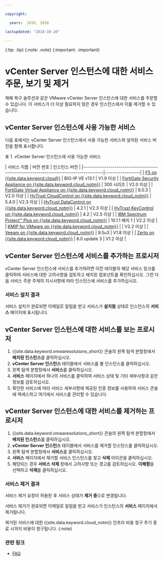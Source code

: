 ```yaml
---

copyright:

  years:  2016, 2018

lastupdated: "2018-10-26"

---
```


{:tip: .tip}
{:note: .note}
{:important: .important}

# vCenter Server 인스턴스에 대한 서비스 주문, 보기 및 제거

재해 복구 솔루션과 같은 VMware vCenter Server 인스턴스에 대한 서비스를 주문할 수 있습니다. 이 서비스가 더 이상 필요하지 않은 경우 인스턴스에서 이를 제거할 수 있습니다.

## vCenter Server 인스턴스에 사용 가능한 서비스

다음 표에서는 vCenter Server 인스턴스에서 사용 가능한 서비스와 설치된 서비스 버전을 함께 표시합니다.

표 1. vCenter Server 인스턴스에 사용 가능한 서비스

| 서비스 이름 | 버전 번호 | 인스턴스 버전 |
|----------------------------------------------------------------------------------------|------------------|
| [F5 on {{site.data.keyword.cloud}}](../services/f5_considerations.html) | BIG-IP VE v13.1 | V1.9 이상 |
| [FortiGate Security Appliance on {{site.data.keyword.cloud_notm}}](../services/fortinetvm_considerations.html) | 300 시리즈 | V2.0 이상 |
| [FortiGate Virtual Appliance on {{site.data.keyword.cloud_notm}}](../services/fortinetvm_considerations.html) | 6.0.3 | V2.0 이상 |
| [HyTrust CloudControl on {{site.data.keyword.cloud_notm}}](../services/htcc_considerations.html) | 5.4.0 | V2.3 이상 |
| [HyTrust DataControl on {{site.data.keyword.cloud_notm}}](../services/htdc_considerations.html)  | 4.2.1 | V2.3 이상 |
| [HyTrust KeyControl on {{site.data.keyword.cloud_notm}}](../services/htkc_considerations.html)              | 4.2 | V2.5 이상 |
| [IBM Spectrum Protect&trade; Plus on {{site.data.keyword.cloud_notm}}](../services/spp_considerations.html) | 10.1.1 패치 1 | V2.2 이상 |
| [KMIP for VMware on {{site.data.keyword.cloud_notm}}](../services/kmip_considerations.html) |   | V2.2 이상 |
| [Veeam on {{site.data.keyword.cloud_notm}}](../services/veeam_considerations.html) | 9.5u3 | V1.8 이상 |
| [Zerto on {{site.data.keyword.cloud_notm}}](../services/addingzertodr.html) | 6.0 update 3 | V1.2 이상 |

## vCenter Server 인스턴스에 서비스를 추가하는 프로시저

vCenter Server 인스턴스에 서비스를 추가하려면 이전 테이블의 해당 서비스 링크를 클릭하여 서비스에 대한 고려사항을 검토하고 배치된 컴포넌트를 확인하십시오. 그런 다음 서비스 주문 주제의 지시사항에 따라 인스턴스에 서비스를 추가하십시오.

### 서비스 설치 결과

서비스 설치가 완료되면 이메일로 알림을 받고 서비스가 **설치됨** 상태로 인스턴스의 **서비스** 페이지에 표시됩니다.

## vCenter Server 인스턴스에 대한 서비스를 보는 프로시저

1. {{site.data.keyword.vmwaresolutions_short}} 콘솔의 왼쪽 탐색 분할창에서 **배치된 인스턴스**를 클릭하십시오.
2. **vCenter Server 인스턴스** 테이블에서 서비스를 볼 인스턴스를 클릭하십시오.
3. 왼쪽 탐색 분할창에서 **서비스**를 클릭하십시오.
4. **서비스** 페이지에서 하나의 서비스를 클릭하여 서비스 상태 및 기타 세부사항과 같은 정보를 검토하십시오.
5. 확인한 서비스에 따라 서비스 세부사항에 제공된 인증 정보를 사용하여 서비스 콘솔에 액세스하고 여기에서 서비스를 관리할 수 있습니다.

## vCenter Server 인스턴스에 대한 서비스를 제거하는 프로시저

1. {{site.data.keyword.vmwaresolutions_short}} 콘솔의 왼쪽 탐색 분할창에서 **배치된 인스턴스**를 클릭하십시오.
2. **vCenter Server 인스턴스** 테이블에서 서비스를 제거할 인스턴스를 클릭하십시오.
3. 왼쪽 탐색 분할창에서 **서비스**를 클릭하십시오.
4. **서비스** 페이지에서 제거할 서비스 인스턴스를 찾고 **삭제** 아이콘을 클릭하십시오.
5. 해당되는 경우 **서비스 삭제** 창에서 고려사항 또는 경고를 검토하십시오. **이해함**을 선택하고 **삭제**를 클릭하십시오.

### 서비스 제거 결과

서비스 제거 요청이 허용된 후 서비스 상태가 **제거 중**으로 변경됩니다.

서비스 제거가 완료되면 이메일로 알림을 받고 서비스가 인스턴스의 **서비스** 페이지에서 제거됩니다.

제거된 서비스에 대한 {{site.data.keyword.cloud_notm}} 인프라 비용 청구 주기 종료 시까지 비용이 청구됩니다.
{:note}

### 관련 링크

* [FAQ](../vmonic/faq.html)

